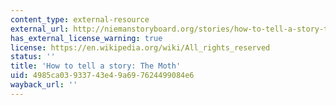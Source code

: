 ```yaml
---
content_type: external-resource
external_url: http://niemanstoryboard.org/stories/how-to-tell-a-story-the-moth/
has_external_license_warning: true
license: https://en.wikipedia.org/wiki/All_rights_reserved
status: ''
title: 'How to tell a story: The Moth'
uid: 4985ca03-9337-43e4-9a69-7624499084e6
wayback_url: ''
---
```


